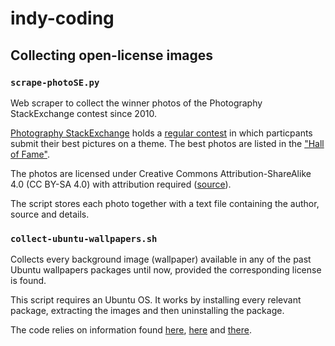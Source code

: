 
# indy-coding

## Collecting open-license images

### `scrape-photoSE.py`

Web scraper to collect the winner photos of the Photography StackExchange contest since 2010.

[Photography StackExchange](https://photo.stackexchange.com/) holds a [regular contest](https://photo.meta.stackexchange.com/questions/7109/new-photo-contest) in which particpants submit their best pictures on a theme. The best photos are listed in the ["Hall of Fame"](https://photo.meta.stackexchange.com/questions/708/image-of-the-week-hall-of-fame).

The photos are licensed under Creative Commons Attribution-ShareAlike 4.0 (CC BY-SA 4.0) with attribution required ([source](https://photo.meta.stackexchange.com/questions/7109/new-photo-contest)).

The script stores each photo together with a text file containing the author, source and details.


### `collect-ubuntu-wallpapers.sh`

Collects every background image (wallpaper) available in any of the past Ubuntu wallpapers packages until now, provided the corresponding license is found.

This script requires an Ubuntu OS. It works by installing every relevant package, extracting the images and then uninstalling the package.

The code relies on information found [here](https://askubuntu.com/questions/11447/where-can-i-find-all-the-wallpapers-ever-included), [here](https://askubuntu.com/questions/519233/what-license-are-the-ubuntu-wallpapers-distributed-under) and [there](https://askubuntu.com/questions/1438419/understanding-the-copyright-file-in-ubuntu-wallpapers).


